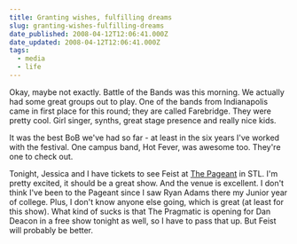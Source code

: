 ```yaml
---
title: Granting wishes, fulfilling dreams
slug: granting-wishes-fulfilling-dreams
date_published: 2008-04-12T12:06:41.000Z
date_updated: 2008-04-12T12:06:41.000Z
tags:
  - media
  - life
---
```


Okay, maybe not exactly. Battle of the Bands was this morning. We actually had some great groups out to play. One of the bands from Indianapolis came in first place for this round; they are called Farebridge. They were pretty cool. Girl singer, synths, great stage presence and really nice kids.

It was the best BoB we've had so far - at least in the six years I've worked with the festival. One campus band, Hot Fever, was awesome too. They're one to check out.

Tonight, Jessica and I have tickets to see Feist at [The Pageant](http://www.thepageant.com) in STL. I'm pretty excited, it should be a great show. And the venue is excellent. I don't think I've been to the Pageant since I saw Ryan Adams there my Junior year of college. Plus, I don't know anyone else going, which is great (at least for this show). What kind of sucks is that The Pragmatic is opening for Dan Deacon in a free show tonight as well, so I have to pass that up. But Feist will probably be better.
